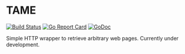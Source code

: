# TAME 
[![Build Status](https://travis-ci.org/mono83/tame.svg)](https://travis-ci.org/mono83/tame)
[![Go Report Card](https://goreportcard.com/badge/github.com/mono83/tame)](https://goreportcard.com/report/github.com/mono83/tame)
[![GoDoc](https://godoc.org/github.com/mono83/tame?status.svg)](https://godoc.org/github.com/mono83/tame)

Simple HTTP wrapper to retrieve arbitrary web pages.
Currently under development.